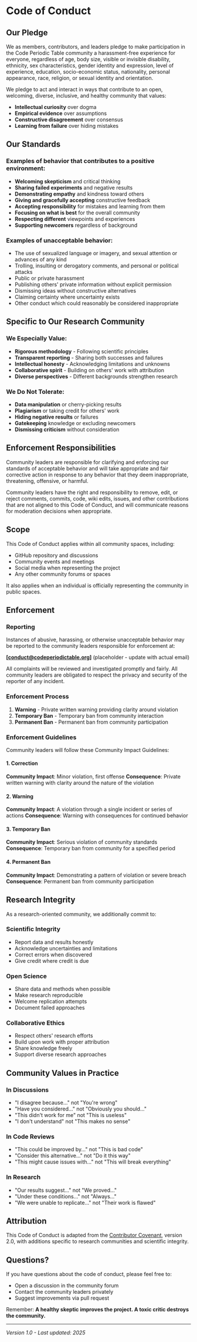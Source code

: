 # Code of Conduct

## Our Pledge

We as members, contributors, and leaders pledge to make participation in the Code Periodic Table community a harassment-free experience for everyone, regardless of age, body size, visible or invisible disability, ethnicity, sex characteristics, gender identity and expression, level of experience, education, socio-economic status, nationality, personal appearance, race, religion, or sexual identity and orientation.

We pledge to act and interact in ways that contribute to an open, welcoming, diverse, inclusive, and healthy community that values:

- **Intellectual curiosity** over dogma
- **Empirical evidence** over assumptions  
- **Constructive disagreement** over consensus
- **Learning from failure** over hiding mistakes

## Our Standards

### Examples of behavior that contributes to a positive environment:

* **Welcoming skepticism** and critical thinking
* **Sharing failed experiments** and negative results
* **Demonstrating empathy** and kindness toward others
* **Giving and gracefully accepting** constructive feedback
* **Accepting responsibility** for mistakes and learning from them
* **Focusing on what is best** for the overall community
* **Respecting different** viewpoints and experiences
* **Supporting newcomers** regardless of background

### Examples of unacceptable behavior:

* The use of sexualized language or imagery, and sexual attention or advances of any kind
* Trolling, insulting or derogatory comments, and personal or political attacks
* Public or private harassment
* Publishing others' private information without explicit permission
* Dismissing ideas without constructive alternatives
* Claiming certainty where uncertainty exists
* Other conduct which could reasonably be considered inappropriate

## Specific to Our Research Community

### We Especially Value:

* **Rigorous methodology** - Following scientific principles
* **Transparent reporting** - Sharing both successes and failures
* **Intellectual honesty** - Acknowledging limitations and unknowns
* **Collaborative spirit** - Building on others' work with attribution
* **Diverse perspectives** - Different backgrounds strengthen research

### We Do Not Tolerate:

* **Data manipulation** or cherry-picking results
* **Plagiarism** or taking credit for others' work
* **Hiding negative results** or failures
* **Gatekeeping** knowledge or excluding newcomers
* **Dismissing criticism** without consideration

## Enforcement Responsibilities

Community leaders are responsible for clarifying and enforcing our standards of acceptable behavior and will take appropriate and fair corrective action in response to any behavior that they deem inappropriate, threatening, offensive, or harmful.

Community leaders have the right and responsibility to remove, edit, or reject comments, commits, code, wiki edits, issues, and other contributions that are not aligned to this Code of Conduct, and will communicate reasons for moderation decisions when appropriate.

## Scope

This Code of Conduct applies within all community spaces, including:

- GitHub repository and discussions
- Community events and meetings
- Social media when representing the project
- Any other community forums or spaces

It also applies when an individual is officially representing the community in public spaces.

## Enforcement

### Reporting

Instances of abusive, harassing, or otherwise unacceptable behavior may be reported to the community leaders responsible for enforcement at:

**[conduct@codeperiodictable.org]** (placeholder - update with actual email)

All complaints will be reviewed and investigated promptly and fairly. All community leaders are obligated to respect the privacy and security of the reporter of any incident.

### Enforcement Process

1. **Warning** - Private written warning providing clarity around violation
2. **Temporary Ban** - Temporary ban from community interaction
3. **Permanent Ban** - Permanent ban from community participation

### Enforcement Guidelines

Community leaders will follow these Community Impact Guidelines:

#### 1. Correction
**Community Impact**: Minor violation, first offense
**Consequence**: Private written warning with clarity around the nature of the violation

#### 2. Warning
**Community Impact**: A violation through a single incident or series of actions
**Consequence**: Warning with consequences for continued behavior

#### 3. Temporary Ban
**Community Impact**: Serious violation of community standards
**Consequence**: Temporary ban from community for a specified period

#### 4. Permanent Ban
**Community Impact**: Demonstrating a pattern of violation or severe breach
**Consequence**: Permanent ban from community participation

## Research Integrity

As a research-oriented community, we additionally commit to:

### Scientific Integrity
- Report data and results honestly
- Acknowledge uncertainties and limitations
- Correct errors when discovered
- Give credit where credit is due

### Open Science
- Share data and methods when possible
- Make research reproducible
- Welcome replication attempts
- Document failed approaches

### Collaborative Ethics
- Respect others' research efforts
- Build upon work with proper attribution
- Share knowledge freely
- Support diverse research approaches

## Community Values in Practice

### In Discussions
- "I disagree because..." not "You're wrong"
- "Have you considered..." not "Obviously you should..."
- "This didn't work for me" not "This is useless"
- "I don't understand" not "This makes no sense"

### In Code Reviews
- "This could be improved by..." not "This is bad code"
- "Consider this alternative..." not "Do it this way"
- "This might cause issues with..." not "This will break everything"

### In Research
- "Our results suggest..." not "We proved..."
- "Under these conditions..." not "Always..."
- "We were unable to replicate..." not "Their work is flawed"

## Attribution

This Code of Conduct is adapted from the [Contributor Covenant](https://www.contributor-covenant.org), version 2.0, with additions specific to research communities and scientific integrity.

## Questions?

If you have questions about the code of conduct, please feel free to:
- Open a discussion in the community forum
- Contact the community leaders privately
- Suggest improvements via pull request

Remember: **A healthy skeptic improves the project. A toxic critic destroys the community.**

---

*Version 1.0 - Last updated: 2025*